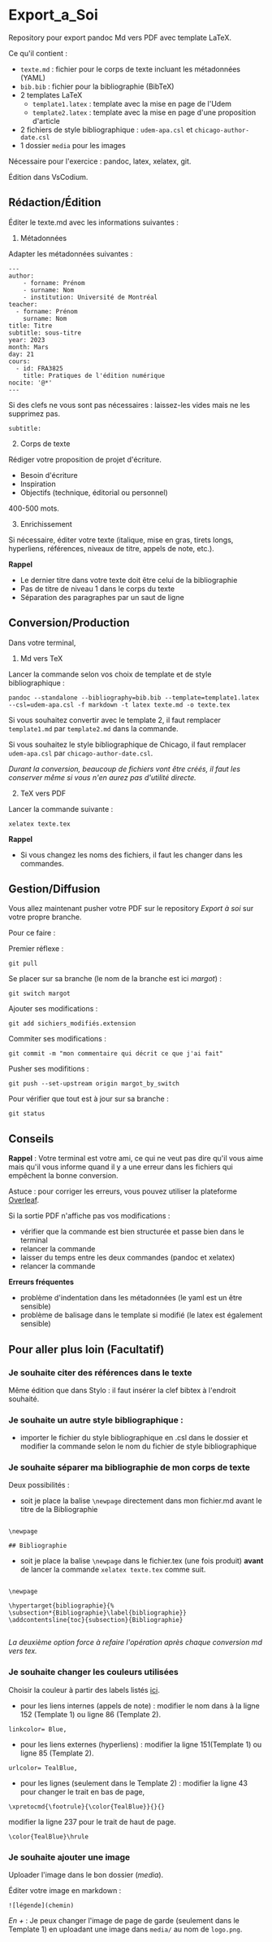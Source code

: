 # Export_a_Soi
Repository pour export pandoc Md vers PDF avec template LaTeX.

Ce qu'il contient : 

- `texte.md` : fichier pour le corps de texte incluant les métadonnées (YAML)
- `bib.bib` : fichier pour la bibliographie (BibTeX)
- 2 templates LaTeX
    - `template1.latex` : template avec la mise en page de l'Udem
    - `template2.latex` : template avec la mise en page d'une proposition d'article
- 2 fichiers de style bibliographique : `udem-apa.csl` et `chicago-author-date.csl`
- 1 dossier `media` pour les images

Nécessaire pour l'exercice : pandoc, latex, xelatex, git. 

Édition dans VsCodium.

## Rédaction/Édition

Éditer le texte.md avec les informations suivantes : 

1. Métadonnées 

Adapter les métadonnées suivantes : 

```
--- 
author: 
    - forname: Prénom
    - surname: Nom
    - institution: Université de Montréal
teacher: 
  - forname: Prénom
    surname: Nom
title: Titre
subtitle: sous-titre
year: 2023
month: Mars
day: 21
cours:
  - id: FRA3825
    title: Pratiques de l'édition numérique
nocite: '@*'
---
```

Si des clefs ne vous sont pas nécessaires : laissez-les vides mais ne les supprimez pas. 

```
subtitle: 
```

2. Corps de texte 

Rédiger votre proposition de projet d'écriture. 

- Besoin d'écriture
- Inspiration
- Objectifs (technique, éditorial ou personnel)

400-500 mots. 

3. Enrichissement

Si nécessaire, éditer votre texte (italique, mise en gras, tirets longs, hyperliens, références, niveaux de titre, appels de note, etc.).

**Rappel**
- Le dernier titre dans votre texte doit être celui de la bibliographie
- Pas de titre de niveau 1 dans le corps du texte
- Séparation des paragraphes par un saut de ligne


## Conversion/Production

Dans votre terminal, 

1. Md vers TeX

Lancer la commande selon vos choix de template et de style bibliographique : 

```
pandoc --standalone --bibliography=bib.bib --template=template1.latex --csl=udem-apa.csl -f markdown -t latex texte.md -o texte.tex
```

Si vous souhaitez convertir avec le template 2, il faut remplacer `template1.md` par `template2.md` dans la commande. 

Si vous souhaitez le style bibliographique de Chicago, il faut remplacer `udem-apa.csl` par `chicago-author-date.csl`.

*Durant la conversion, beaucoup de fichiers vont être créés, il faut les conserver même si vous n'en aurez pas d'utilité directe.*

2. TeX vers PDF

Lancer la commande suivante : 

```
xelatex texte.tex 
```

**Rappel** 
- Si vous changez les noms des fichiers, il faut les changer dans les commandes. 

## Gestion/Diffusion 

Vous allez maintenant pusher votre PDF sur le repository *Export à soi* sur votre propre branche. 

Pour ce faire : 

Premier réflexe : 

```
git pull

```

Se placer sur sa branche (le nom de la branche est ici *margot*) : 

```
git switch margot
```

Ajouter ses modifications : 

```
git add sichiers_modifiés.extension
```

Commiter ses modifications : 

```
git commit -m "mon commentaire qui décrit ce que j'ai fait"
```

Pusher ses modifitions : 

```
git push --set-upstream origin margot_by_switch
```

Pour vérifier que tout est à jour sur sa branche : 

```
git status
```

## Conseils 

**Rappel** : Votre terminal est votre ami, ce qui ne veut pas dire qu'il vous aime mais qu'il vous informe quand il y a une erreur dans les fichiers qui empêchent la bonne conversion. 

Astuce : pour corriger les erreurs, vous pouvez utiliser la plateforme [Overleaf](https://fr.overleaf.com/).

Si la sortie PDF n'affiche pas vos modifications : 
- vérifier que la commande est bien structurée et passe bien dans le terminal
- relancer la commande
- laisser du temps entre les deux commandes (pandoc et xelatex)
- relancer la commande

**Erreurs fréquentes** 
- problème d'indentation dans les métadonnées (le yaml est un être sensible)
- problème de balisage dans le template si modifié (le latex est également sensible)

## Pour aller plus loin (Facultatif)

### Je souhaite citer des références dans le texte 

Même édition que dans Stylo : il faut insérer la clef bibtex à l'endroit souhaité. 

### Je souhaite un autre style bibliographique : 

- importer le fichier du style bibliographique en .csl dans le dossier et modifier la commande selon le nom du fichier de style bibliographique 

### Je souhaite séparer ma bibliographie de mon corps de texte 

Deux possibilités : 

- soit je place la balise `\newpage` directement dans mon fichier.md avant le titre de la Bibliographie 

```

\newpage

## Bibliographie

```

- soit je place la balise `\newpage` dans le fichier.tex (une fois produit) **avant** de lancer la commande `xelatex texte.tex` comme suit.

```

\newpage

\hypertarget{bibliographie}{%
\subsection*{Bibliographie}\label{bibliographie}}
\addcontentsline{toc}{subsection}{Bibliographie}


```

*La deuxième option force à refaire l'opération après chaque conversion md vers tex.*

### Je souhaite changer les couleurs utilisées 
 
Choisir la couleur à partir des labels listés [ici](https://www.latextemplates.com/svgnames-colors).

- pour les liens internes (appels de note) : modifier le nom dans à la ligne 152 (Template 1) ou ligne 86 (Template 2). 

```
linkcolor= Blue,
```

- pour les liens externes (hyperliens) : modifier la ligne 151(Template 1) ou ligne 85 (Template 2). 

```
urlcolor= TealBlue,
```

- pour les lignes (seulement dans le Template 2) : modifier la ligne 43 pour changer le trait en bas de page, 

```
\xpretocmd{\footrule}{\color{TealBlue}}{}{}
```

modifier la ligne 237 pour le trait de haut de page. 

```
\color{TealBlue}\hrule
```

### Je souhaite ajouter une image 

Uploader l'image dans le bon dossier (*media*).

Éditer votre image en markdown : 

```
![légende](chemin)
```

*En +* : Je peux changer l'image de page de garde (seulement dans le Template 1) en uploadant une image dans `media/` au nom de `logo.png`. 
